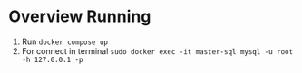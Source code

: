 # Overview Running

1. Run `docker compose up`
2. For connect in terminal `sudo docker exec -it master-sql mysql -u root -h 127.0.0.1 -p`
